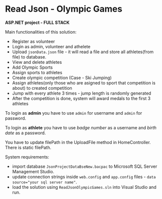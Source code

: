 # Read Json - Olympic Games
**ASP.NET project - FULL STACK**

Main functionalities of this solution:
- Register as volunteer
- Login as admin, volunteer and athelete
- Upload `jsonData.json` file - it will read a file and store all athletes(from file) to database.
- View and delete athletes
- Add Olympic Sports
- Assign sports to athletes
- Create olympic competition (Case - Ski Jumping)
- Assign athletes(only those who are asigned to sport that competition is about) to created competition
- Jump with every athlete 3 times - jump length is randomly generated
- After the competition is done, system will award medals to the first 3 athletes

To login as **admin** you have to use `admin` for username and `admin` for password.

To login as **athlete** you have to use *badge number* as a username and *birth date* as a password.

You have to update filePath in the UploadFile method in HomeController. There is static filePath.

System requirements: 
- import database `JsonProjectDataBseNew.bacpac` to Microsoft SQL Server Management Studio.
- update connection strings inside `web.config` and `app.config` files - `data source="your sql server name"`.
- load the solution using `ReadJsonOlympicGames.sln` into Visual Studio and run.

